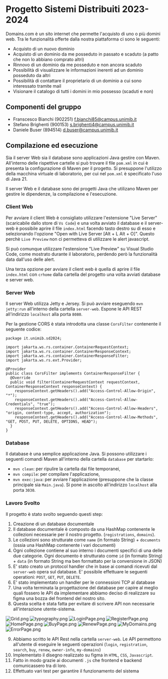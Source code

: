 # Progetto Sistemi Distribuiti 2023-2024

Domains.com è un sito internet che permette l'acquisto di uno o più domini web.
Tra le funzionalità offerte dalla nostra piattaforma ci sono le seguenti:
- Acquisto di un nuovo dominio
- Acquisto di un dominio da me posseduto in passato e scaduto (a patto che non
  lo abbiano comprato altri)
- Rinnovo di un dominio da me posseduto e non ancora scaduto
- Possibilità di visualizzare le informazioni inerenti ad un dominio posseduto
  da altri
- Possibilità di contattare il proprietario di un dominio a cui sono interessato
  tramite mail
- Visionare il catalogo di tutti i domini in mio possesso (scaduti e non)

## Componenti del gruppo

* Franscesco Bianchi (902251) <f.bianchi85@campus.unimib.it>
* Stefano Brighenti (900153) <s.brighenti4@campus.unimib.it>
* Daniele Buser (894514) <d.buser@campus.unimib.it>

## Compilazione ed esecuzione

Sia il server Web sia il database sono applicazioni Java gestire con Maven.
All'interno delle rispettive cartelle si può trovare il file `pom.xml` in cui è
presenta la configurazione di Maven per il progetto. Si presuppone l'utilizzo
della macchina virtuale di laboratorio, per cui nel `pom.xml` è specificato
l'uso di Java 21.

Il server Web e il database sono dei progetti Java che utilizano Maven per
gestire le dipendenze, la compilazione e l'esecuzione.

### Client Web

Per avviare il client Web è consigliato utilizzare l'estensione "Live Server" (scaricabile dallo store di `Vs Code`) 
e una volta avviato il database e il server-web è possibile aprire il file `index.html`
facendo tasto destro su di esso e selezionando l'opzione "Open with Live Server
[Alt + L Alt + O]".
Questo perchè `Live Preview` non ci permetteva di utilizzare le alert javascript.

Si può comunque utilizzare  l'estensione "Live Preview" su
Visual Studio Code, come mostrato durante il laboratorio, perdendo però la funzionalità 
data dall'uso delle alert.

Una terza opzione per avviare il client web è quella di aprire il file `index.html` con `crhome`
dalla cartella del progetto una volta avviati database e server web.

### Server Web

Il server Web utilizza Jetty e Jersey. Si può avviare eseguendo `mvn jetty:run`
all'interno della cartella `server-web`. Espone le API REST all'indirizzo
`localhost` alla porta `8080`.

Per la gestione CORS è stata introdotta una classe `CorsFilter` contenente il
seguente codice:
```
package it.unimib.sd2024;

import jakarta.ws.rs.container.ContainerRequestContext;
import jakarta.ws.rs.container.ContainerResponseContext;
import jakarta.ws.rs.container.ContainerResponseFilter;
import jakarta.ws.rs.ext.Provider;

@Provider
public class CorsFilter implements ContainerResponseFilter {
  @Override
  public void filter(ContainerRequestContext requestContext, ContainerResponseContext responseContext) {
    responseContext.getHeaders().add("Access-Control-Allow-Origin", "*");
    responseContext.getHeaders().add("Access-Control-Allow-Credentials", "true");
    responseContext.getHeaders().add("Access-Control-Allow-Headers", "origin, content-type, accept, authorization");
    responseContext.getHeaders().add("Access-Control-Allow-Methods", "GET, POST, PUT, DELETE, OPTIONS, HEAD");
  }
}
```

### Database

Il database è una semplice applicazione Java. Si possono utilizzare i seguenti
comandi Maven all'interno della cartella `database` per startarlo:

* `mvn clean`: per ripulire la cartella dai file temporanei,
* `mvn compile`: per compilare l'applicazione,
* `mvn exec:java`: per avviare l'applicazione (presuppone che la classe
  principale sia `Main.java`). Si pone in ascolto all'indirizzo `localhost` alla
  porta `3030`.

### Lavoro Svolto
Il progetto è stato svolto seguendo questi step:
1. Creazione di un database documentale
2. Il database documentale è composto da una HashMap contenente le collezioni
   necessarie per il nostro progetto. (`registrations`, `domains`).
4. Le collezioni sono strutturate come `name` (in formato String) + `documents`
   (ossia una HashMap contenente i vari documenti)
3. Ogni collezione contiene al suo interno i documenti specifici di una delle
   due categorie. Ogni documento è strutturato come `id` (in formato String) +
   `data` (in formato String ma ben formattato per la conversione in JSON)
5. E' stato creato un protocol handler che in base ai comandi ricevuti dal
   `server-web` opera sul database. E' possibile effettuare le seguenti
   operationi: `POST`, `GET`, `PUT`, `DELETE`.
6. E' stato implementato un handler per le connessioni TCP al database
7. Una volta terminata la progettazione del database per capire al meglio quali
   fossero le API da implementare abbiamo deciso di realizzare su figma una
   bozza del frontend del nostro sito.
8. Questa scelta è stata fatta per evitare di scrivere API non necessarie
   all'interazione utente-sistema.

![Grid.png](/skeleton-project/screenshots/figma/Grid.png)
![typography.png](/skeleton-project/screenshots/figma/Typograhpy.png)
![LoginPage.png](/skeleton-project/screenshots/figma/LoginPage.png)
![RegisterPage.png](/skeleton-project/screenshots/figma/RegisterPage.png)
![HomePage.png](/skeleton-project/screenshots/figma/HomePage.png)
![BuyPage.png](/skeleton-project/screenshots/figma/BuyPage.png)
![RenewPage.png](/skeleton-project/screenshots/figma/RenewPage.png)
![MyDomains.png](/skeleton-project/screenshots/figma/MyDomainsPage.png)
![ErrorPage.png](/skeleton-project/screenshots/figma/ErrorPage.png)

9. Abbiamo scritto le API Rest nella cartella `server-web`. Le API permettono
   all'utente di eseguire le seguenti operazioni (`login`, `registration`,
   `search`, `buy`, `renew`, `owner-info`, `my-domains`)
10. Implementato il disegno realizzato su figma in `HTML`, `CSS`, `Javascript`.
11. Fatto in modo grazie ai documenti `.js` che frontend e backend comunicassero
    tra di loro.
12. Effettuato vari test per garantire il funzionamento del sistema